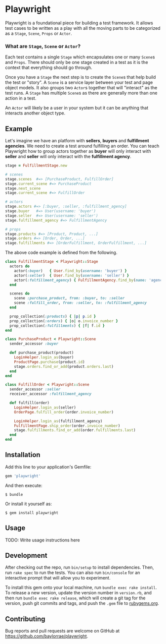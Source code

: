 # Playwright

Playwright is a foundational piece for building a test framework. It allows
test cases to be written as a play with all the moving parts to be categorized
as a `Stage`, `Scene`, `Props` or `Actor`.

### What are `Stage`, `Scene` or `Actor`?

Each test contains a single `Stage` which encapsulates one or many `Scene`s and
`Props`. There should only be one stage created in a test as it is the context
that everything should go through.

Once you have a `Stage` the next step is to create the `Scene`s that help build
the test or "story". A `Scene` is a service layer between your test and page
object models. It also groups two `Actor`s together that will "interact" as the
test runs. A `Stage` has multiple `Scene`s as there are generally more than one
action in a test.

An `Actor` will likely be a user in your system but it can be anything that
interacts another object type.

## Example

Let's imagine we have an platform with **sellers**, **buyers** and **fulfillment
agencies**. We need to create a test around fulfilling an order. You can teach
Playwright how to group actors together as **buyer** will only interact with
**seller** and **seller** will only interact with the **fulfillment agency**.

```ruby
stage = FulfillmentStage.new

# scenes
stage.scenes  #=> [PurchaseProduct, FulfillOrder]
stage.current_scene #=> PurchaseProduct
stage.next_scene
stage.current_scene #=> FulfillOrder

# actors
stage.actors #=> [:buyer, :seller, :fulfillment_agency]
stage.buyer   #=> User(username: 'buyer')
stage.seller  #=> User(username: 'seller')
stage.fulfillment_agency #=> FulfillmentAgency

# props
stage.products #=> [Product, Product, ...]
stage.orders #=> [Order, Order, ...]
stage.fulfillments #=> [OrderFulfillment, OrderFulfillment, ...]
```

The above code example is defined from the following.

```ruby
class FulfillmentStage < Playwright::Stage
  actors do
    actor(:buyer)   { User.find_by(username: 'buyer') }
    actor(:seller)  { User.find_by(username: 'seller') }
    actor(:fulfillment_agency) { FulfillmentAgency.find_by(name: 'agency-1') }
  end

  scenes do
    scene :purchase_product, from: :buyer, to: :seller
    scene :fulfill_order, from: :seller, to: :fulfillment_agency
  end

  prop_collection(:products) { |p| p.id }
  prop_collection(:orders) { |o| o.invoice_number }
  prop_collection(:fulfillments) { |f| f.id }
end

class PurchaseProduct < Playwright::Scene
  sender_accessor :buyer

  def purchase_product(product)
    LoginHelper.login_as(buyer)
    ProductPage.purchase(product.id)
    stage.orders.find_or_add(product.orders.last)
  end
end

class FulfillOrder < Playwright::Scene
  sender_accessor :seller
  receiver_accessor :fulfillment_agency

  def fulfill(order)
    LoginHelper.login_as(seller)
    OrderPage.fulfill_order(order.invoice_number)

    LoginHelper.login_as(fulfillment_agency)
    FulfillmentPage.ship_order(order.invoice_number)
    stage.fulfillments.find_or_add(order.fulfillments.last)
  end
end
```

## Installation

Add this line to your application's Gemfile:

```ruby
gem 'playwright'
```

And then execute:

    $ bundle

Or install it yourself as:

    $ gem install playwright

## Usage

TODO: Write usage instructions here

## Development

After checking out the repo, run `bin/setup` to install dependencies. Then, run `rake spec` to run the tests. You can also run `bin/console` for an interactive prompt that will allow you to experiment.

To install this gem onto your local machine, run `bundle exec rake install`. To release a new version, update the version number in `version.rb`, and then run `bundle exec rake release`, which will create a git tag for the version, push git commits and tags, and push the `.gem` file to [rubygems.org](https://rubygems.org).

## Contributing

Bug reports and pull requests are welcome on GitHub at https://github.com/baylorrae/playwright.

